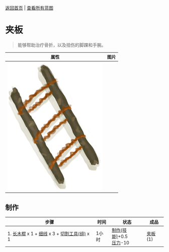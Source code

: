[返回首页](index.md)   |  [查看所有蓝图](blueprint.md)
# 夹板  
> 能够帮助治疗骨折，以及扭伤的脚踝和手腕。  
  
  属性  |   图片   
 ----  |  ----:   
   |  ![](Sprite/Splint.png)   
  
## 制作  
步骤  |  时间  |  状态  |  成品  
----  |  ----  |  ----  |  ----  
1. [长木棍](StickLong.md) x 1 + [细线](CordFiber.md) x 3 + [切割工具(组)](GpTag_Cutter.md) x 1  |  1小时  |  [制作(技能)](Skill_Crafting.md)+0.5<br>[压力](Stress.md)-10  |  [夹板](Splint.md)(1)  
